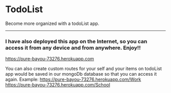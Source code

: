 # TodoList
Become more organized with a todoList app.

***
### I have also deployed this app on the Internet, so you can access it from any device and from anywhere. Enjoy!! 
https://pure-bayou-73276.herokuapp.com

You can also create custom routes for your self and your items on todoList app would be saved in our mongoDb database so that you can access it again.
Example: https://pure-bayou-73276.herokuapp.com/Work
         https://pure-bayou-73276.herokuapp.com/School
